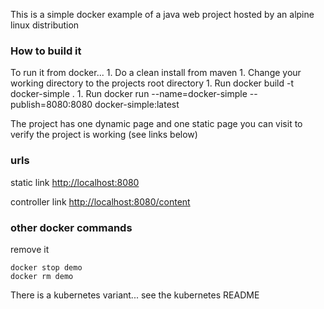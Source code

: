 This is a simple docker example of a java web project 
hosted by an alpine linux distribution

<h3>How to build it</h3>
To run it from docker...   
1. Do a clean install from maven   
1. Change your working directory to the projects root directory   
1. Run    docker build -t docker-simple .   
1. Run    docker run --name=docker-simple --publish=8080:8080 docker-simple:latest   

The project has one dynamic page and one static page you can visit to verify the project is working (see links below)
 
<h3>urls</h3>

static link <http://localhost:8080>

controller link <http://localhost:8080/content>

<h3>other docker commands</h3>

remove it  

	docker stop demo
	docker rm demo
	
There is a kubernetes variant... see the kubernetes README
